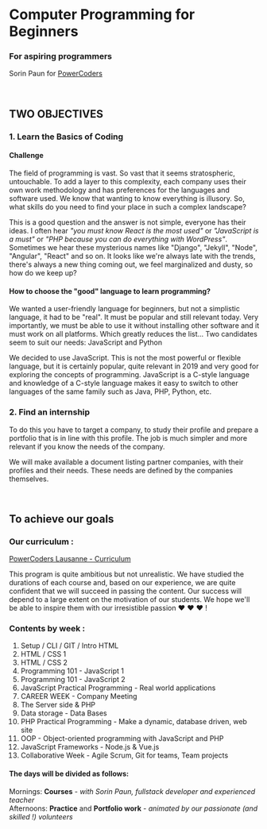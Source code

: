 # Computer Programming for Beginners
### For aspiring programmers
Sorin Paun for [PowerCoders](https://powercoders.org)

<br>

## TWO OBJECTIVES
### 1. Learn the Basics of Coding

#### Challenge
The field of programming is vast. So vast that it seems stratospheric, untouchable. To add a layer to this complexity, each company uses their own work methodology and has preferences for the languages and software used.
We know that wanting to know everything is illusory. So, what skills do you need to find your place in such a complex landscape?

This is a good question and the answer is not simple, everyone has their ideas.
I often hear *"you must know React is the most used"* or *"JavaScript is a must"* or *"PHP because you can do everything with WordPress"*. Sometimes we hear these mysterious names like "Django", "Jekyll", "Node", "Angular", "React" and so on. It looks like we're always late with the trends, there's always a new thing coming out, we feel marginalized and dusty, so how do we keep up?

#### How to choose the "good" language to learn programming?
We wanted a user-friendly language for beginners, but not a simplistic language, it had to be "real". It must be popular and still relevant today.
Very importantly, we must be able to use it without installing other software and it must work on all platforms. Which greatly reduces the list...
Two candidates seem to suit our needs: JavaScript and Python

We decided to use JavaScript. This is not the most powerful or flexible language, but it is certainly popular, quite relevant in 2019 and very good for exploring the concepts of programming.
JavaScript is a C-style language and knowledge of a C-style language makes it easy to switch to other languages of the same family such as Java, PHP, Python, etc.


### 2. Find an internship

To do this you have to target a company, to study their profile and prepare a portfolio that is in line with this profile. The job is much simpler and more relevant if you know the needs of the company.

We will make available a document listing partner companies, with their profiles and their needs. These needs are defined by the companies themselves.

<br>

## To achieve our goals

### Our curriculum :

[PowerCoders Lausanne - Curriculum]()

This program is quite ambitious but not unrealistic. We have studied the durations of each course and, based on our experience, we are quite confident that we will succeed in passing the content. Our success will depend to a large extent on the motivation of our students. We hope we'll be able to inspire them with our irresistible passion ❤ ❤ ❤ !

### Contents by week :

1.	Setup / CLI / GIT / Intro HTML
2.	HTML / CSS 1
3.	HTML / CSS 2
4.	Programming 101 - JavaScript 1
5.	Programming 101 - JavaScript 2
6.	JavaScript Practical Programming - Real world applications
7.	CAREER WEEK - Company Meeting
8.	The Server side & PHP
9.	Data storage - Data Bases
10.	PHP Practical Programming - Make a dynamic, database driven, web site
11.	OOP - Object-oriented programming with JavaScript and PHP
12.	JavaScript Frameworks - Node.js & Vue.js 
13.	Collaborative Week - Agile Scrum, Git for teams, Team projects


#### The days will be divided as follows:

Mornings: **Courses** - *with Sorin Paun, fullstack developer and experienced teacher*<br>
Afternoons: **Practice** and **Portfolio work** - *animated by our passionate (and skilled !) volunteers*




